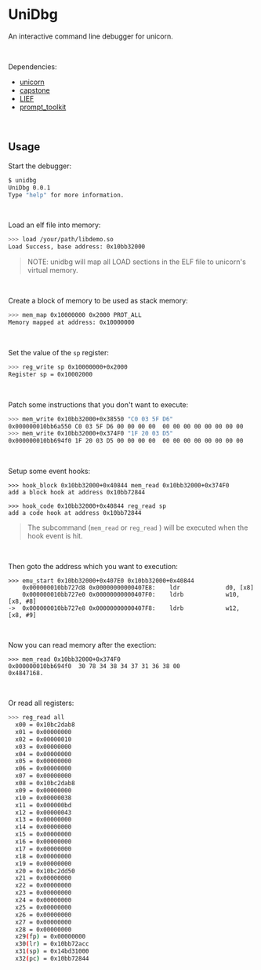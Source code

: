 # UniDbg

An interactive command line debugger for unicorn.

​     

Dependencies:

* [unicorn](https://github.com/unicorn-engine/unicorn)
* [capstone](https://github.com/capstone-engine/capstone)
* [LIEF](https://github.com/lief-project/LIEF)
* [prompt_toolkit](https://github.com/prompt-toolkit/python-prompt-toolkit)

​       

## Usage

Start the debugger:
```bash
$ unidbg
UniDbg 0.0.1
Type "help" for more information.
```

​            

Load an elf file into memory:

```bash
>>> load /your/path/libdemo.so
Load Success, base address: 0x10bb32000
```
> NOTE: unidbg will map all LOAD sections in the ELF file to unicorn's virtual memory.

​           

Create a block of memory to be used as stack memory:

```bash
>>> mem_map 0x10000000 0x2000 PROT_ALL
Memory mapped at address: 0x10000000
```

​            

Set the value of the `sp` register:

```bash
>>> reg_write sp 0x10000000+0x2000
Register sp = 0x10002000
```

​                 

Patch some instructions that you don't want to execute:

```bash
>>> mem_write 0x10bb32000+0x38550 "C0 03 5F D6"
0x000000010bb6a550 C0 03 5F D6 00 00 00 00  00 00 00 00 00 00 00 00
>>> mem_write 0x10bb32000+0x374F0 "1F 20 03 D5"
0x000000010bb694f0 1F 20 03 D5 00 00 00 00  00 00 00 00 00 00 00 00
```

​        

Setup some event hooks:

```
>>> hook_block 0x10bb32000+0x40844 mem_read 0x10bb32000+0x374F0
add a block hook at address 0x10bb72844

>>> hook_code 0x10bb32000+0x40844 reg_read sp
add a code hook at address 0x10bb72844
```

> The subcommand (`mem_read` or `reg_read` ) will be executed when the hook event is hit.

​               

Then goto the address which you want to  execution:

```
>>> emu_start 0x10bb32000+0x407E0 0x10bb32000+0x40844 
    0x000000010bb727d8 0x00000000000407E8:    ldr             d0, [x8]
    0x000000010bb727e0 0x00000000000407F0:    ldrb            w10, [x8, #8]
->  0x000000010bb727e8 0x00000000000407F8:    ldrb            w12, [x8, #9]
```

​         

Now you can read memory after the exection:

```
>>> mem_read 0x10bb32000+0x374F0
0x000000010bb694f0  30 78 34 38 34 37 31 36 38 00                    0x4847168.
```

​     

Or read all registers:

```bash
>>> reg_read all
  x00 = 0x10bc2dab8
  x01 = 0x00000000
  x02 = 0x00000010
  x03 = 0x00000000
  x04 = 0x00000000
  x05 = 0x00000000
  x06 = 0x00000000
  x07 = 0x00000000
  x08 = 0x10bc2dab8
  x09 = 0x00000000
  x10 = 0x00000038
  x11 = 0x000000bd
  x12 = 0x00000043
  x13 = 0x00000000
  x14 = 0x00000000
  x15 = 0x00000000
  x16 = 0x00000000
  x17 = 0x00000000
  x18 = 0x00000000
  x19 = 0x00000000
  x20 = 0x10bc2dd50
  x21 = 0x00000000
  x22 = 0x00000000
  x23 = 0x00000000
  x24 = 0x00000000
  x25 = 0x00000000
  x26 = 0x00000000
  x27 = 0x00000000
  x28 = 0x00000000
  x29(fp) = 0x00000000
  x30(lr) = 0x10bb72acc
  x31(sp) = 0x14bd31000
  x32(pc) = 0x10bb72844
```



